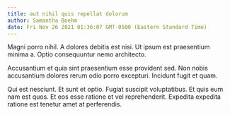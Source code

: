 ```yaml
---
title: aut nihil quis repellat dolorum
author: Samantha Boehm
date: Fri Nov 26 2021 01:36:07 GMT-0500 (Eastern Standard Time)
---
```

Magni porro nihil. A dolores debitis est nisi. Ut ipsum est praesentium minima a. Optio consequuntur nemo architecto.

 Accusantium et quia sint praesentium esse provident sed. Non nobis accusantium dolores rerum odio porro excepturi. Incidunt fugit et quam.

 Qui est nesciunt. Et sunt et optio. Fugiat suscipit voluptatibus. Et quis eum nam est quos. Et eos esse ratione et vel reprehenderit. Expedita expedita ratione est tenetur amet at perferendis.